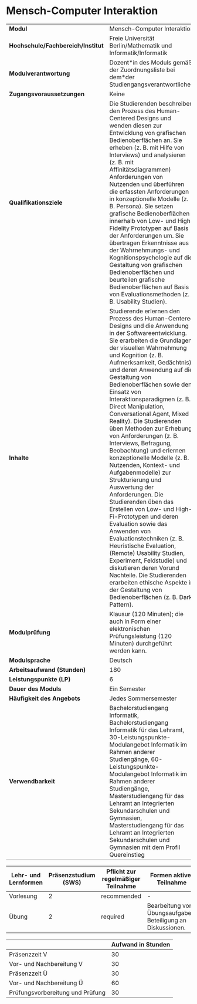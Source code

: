 # Mensch-Computer Interaktion
|                                    |   |
|------------------------------------|---|
|**Modul**                           | Mensch-Computer Interaktion |
|**Hochschule/Fachbereich/Institut** | Freie Universität Berlin/Mathematik und Informatik/Informatik |
|**Modulverantwortung**              | Dozent\*in des Moduls gemäß der Zuordnungsliste bei dem\*der Studiengangsverantwortlichen |
|**Zugangsvoraussetzungen**          | Keine |
|**Qualifikationsziele**             | Die Studierenden beschreiben den Prozess des Human-Centered Designs und wenden diesen zur Entwicklung von grafischen Bedienoberflächen an. Sie erheben (z. B. mit Hilfe von Interviews) und analysieren (z. B. mit Affinitätsdiagrammen) Anforderungen von Nutzenden und überführen die erfassten Anforderungen in konzeptionelle Modelle (z. B. Persona). Sie setzen grafische Bedienoberflächen innerhalb von Low- und High Fidelity Prototypen auf Basis der Anforderungen um. Sie übertragen Erkenntnisse aus der Wahrnehmungs- und Kognitionspsychologie auf die Gestaltung von grafischen Bedienoberflächen und beurteilen grafische Bedienoberflächen auf Basis von Evaluationsmethoden (z. B. Usability Studien). |
|**Inhalte**                         | Studierende erlernen den Prozess des Human-Centered Designs und die Anwendung in der Softwareentwicklung. Sie erarbeiten die Grundlagen der visuellen Wahrnehmung und Kognition (z. B. Aufmerksamkeit, Gedächtnis) und deren Anwendung auf die Gestaltung von Bedienoberflächen sowie den Einsatz von Interaktionsparadigmen (z. B. Direct Manipulation, Conversational Agent, Mixed Reality). Die Studierenden üben Methoden zur Erhebung von Anforderungen (z. B. Interviews, Befragung, Beobachtung) und erlernen konzeptionelle Modelle (z. B. Nutzenden, Kontext- und Aufgabenmodelle) zur Strukturierung und Auswertung der Anforderungen. Die Studierenden üben das Erstellen von Low- und High-Fi-Prototypen und deren Evaluation sowie das Anwenden von Evaluationstechniken (z. B. Heuristische Evaluation, (Remote) Usability Studien, Experiment, Feldstudie) und diskutieren deren Vorund Nachteile. Die Studierenden erarbeiten ethische Aspekte in der Gestaltung von Bedienoberflächen (z. B. Dark Pattern). |
|**Modulprüfung**                    | Klausur (120 Minuten); die auch in Form einer elektronischen Prüfungsleistung (120 Minuten) durchgeführt werden kann. |
|**Modulsprache**                    | Deutsch |
|**Arbeitsaufwand (Stunden)**        | 180 |
|**Leistungspunkte (LP)**            | 6 |
|**Dauer des Moduls**                | Ein Semester |
|**Häufigkeit des Angebots**         | Jedes Sommersemester |
|**Verwendbarkeit**                  | Bachelorstudiengang Informatik, Bachelorstudiengang Informatik für das Lehramt, 30-Leistungspunkte-Modulangebot Informatik im Rahmen anderer Studiengänge, 60-Leistungspunkte-Modulangebot Informatik im Rahmen anderer Studiengänge, Masterstudiengang für das Lehramt an Integrierten Sekundarschulen und Gymnasien, Masterstudiengang für das Lehramt an Integrierten Sekundarschulen und Gymnasien mit dem Profil Quereinstieg |

| Lehr- und Lernformen | Präsenzstudium <br> (SWS) | Pflicht zur regelmäßiger Teilnahme | Formen aktiver Teilnahme |
| ---------------------|---------------------------|------------------------------------|------------------------- |
| Vorlesung            | 2                         | recommended                        | -                        |
| Übung                | 2                         | required                           | Bearbeitung von Übungsaufgaben. Beteiligung an Diskussionen. |

|   | Aufwand in Stunden |
| - |--------------------|
| Präsenzzeit V                            | 30    |
| Vor- und Nachbereitung V                 | 30    |
| Präsenzzeit Ü                            | 30    |
| Vor- und Nachbereitung Ü                 | 60    |
| Prüfungsvorbereitung und Prüfung         | 30    |
